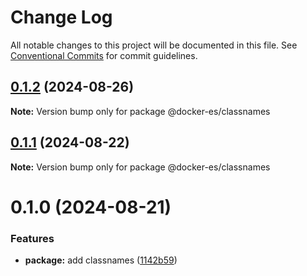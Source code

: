 # Change Log

All notable changes to this project will be documented in this file.
See [Conventional Commits](https://conventionalcommits.org) for commit guidelines.

## [0.1.2](https://github.com/docker-awesome/docker-es/compare/@docker-es/classnames@0.1.1...@docker-es/classnames@0.1.2) (2024-08-26)

**Note:** Version bump only for package @docker-es/classnames





## [0.1.1](https://github.com/docker-awesome/docker-es/compare/@docker-es/classnames@0.1.0...@docker-es/classnames@0.1.1) (2024-08-22)

**Note:** Version bump only for package @docker-es/classnames





# 0.1.0 (2024-08-21)


### Features

* **package:** add classnames ([1142b59](https://github.com/docker-awesome/docker-es/commit/1142b59b4ee6c27926ef670c9ef09c67d2d31824))
